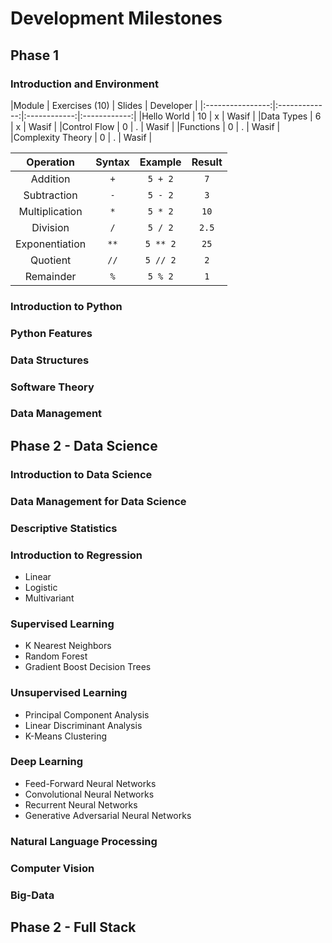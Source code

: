 # Development Milestones

## Phase 1

### Introduction and Environment

|Module            | Exercises (10) | Slides       | Developer    |
|:----------------:|:----------- --:|:------------:|:------------:| 
|Hello World       | 10             | x            | Wasif        |
|Data Types        | 6              | x            | Wasif        |
|Control Flow      | 0              | .            | Wasif        |
|Functions         | 0              | .            | Wasif        |
|Complexity Theory | 0              | .            | Wasif        |

|    Operation   | Syntax |  Example | Result |
|:--------------:|:------:|:--------:|:------:|
|    Addition    |   `+`  |  `5 + 2` |   `7`  |
|   Subtraction  |   `-`  |  `5 - 2` |   `3`  |
| Multiplication |   `*`  |  `5 * 2` |  `10`  |
|    Division    |   `/`  |  `5 / 2` |  `2.5` |
| Exponentiation |  `**`  | `5 ** 2` |  `25`  |
|    Quotient    |  `//`  | `5 // 2` |   `2`  |
|    Remainder   |   `%`  |  `5 % 2` |   `1`  |

### Introduction to Python

### Python Features

### Data Structures

### Software Theory

### Data Management

## Phase 2 - Data Science

### Introduction to Data Science

### Data Management for Data Science

### Descriptive Statistics

### Introduction to Regression
* Linear
* Logistic
* Multivariant

### Supervised Learning
* K Nearest Neighbors
* Random Forest
* Gradient Boost Decision Trees
  
### Unsupervised Learning
* Principal Component Analysis
* Linear Discriminant Analysis
* K-Means Clustering

### Deep Learning
* Feed-Forward Neural Networks
* Convolutional Neural Networks
* Recurrent Neural Networks
* Generative Adversarial Neural Networks

### Natural Language Processing

### Computer Vision

### Big-Data

## Phase 2 - Full Stack

